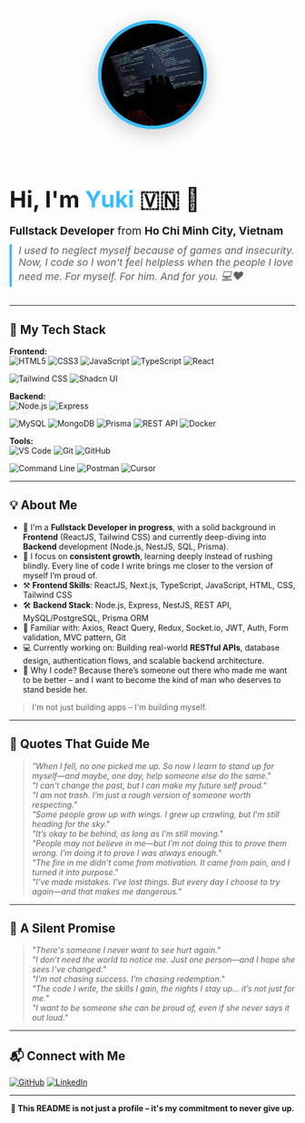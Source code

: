 <!-- Profile Header -->
<div align="center" style="margin-bottom: 32px;">
  <div style="display: flex; align-items: center; justify-content: center; gap: 32px; flex-wrap: wrap;">
    <div>
      <img 
        src="./yuki.jpg" 
        alt="Vy" 
        width="180" 
        height="180" 
        style="
          border-radius: 50%;
          box-shadow: 0 8px 32px rgba(0,0,0,0.20);
          border: 6px solid #38bdf8;
          object-fit: cover;
          aspect-ratio: 1/1;
          background: #222;
          margin-bottom: 8px;
        " 
      />
    </div>
    <div style="min-width: 320px; text-align: left;">
      <h1 style="font-size: 2.5rem; margin-bottom: 12px;">Hi, I'm <span style="color:#38bdf8;">Yuki</span> 🇻🇳 👋</h1>
      <p style="font-size: 1.2rem; margin-bottom: 12px;">
        <b>Fullstack Developer</b> from <b>Ho Chi Minh City, Vietnam</b>
      </p>
      <blockquote style="font-size: 1.1rem; margin: 0; border-left: 4px solid #38bdf8; padding-left: 12px;">
        <i>
          I used to neglect myself because of games and insecurity. Now, I code so I won't feel helpless when the people I love need me. For myself. For him. And for you. <span style="font-size:1.1em;">💻❤️</span>
        </i>
      </blockquote>
    </div>
  </div>
</div>

---

## 🚀 My Tech Stack

**Frontend:**  
<img alt="HTML5" src="https://img.shields.io/badge/HTML5-e34c26?style=for-the-badge&logo=html5&logoColor=white" />
<img alt="CSS3" src="https://img.shields.io/badge/CSS3-1572B6?style=for-the-badge&logo=css3&logoColor=white" />
<img alt="JavaScript" src="https://img.shields.io/badge/JavaScript-f7df1e?style=for-the-badge&logo=javascript&logoColor=black" />
<img alt="TypeScript" src="https://img.shields.io/badge/TypeScript-007acc?style=for-the-badge&logo=typescript&logoColor=white" />
<img alt="React" src="https://img.shields.io/badge/React-20232a?style=for-the-badge&logo=react&logoColor=61dafb" />

<!-- <img alt="Next.js" src="https://img.shields.io/badge/Next.js-000000?style=for-the-badge&logo=nextdotjs&logoColor=white" /> -->
<img alt="Tailwind CSS" src="https://img.shields.io/badge/Tailwind-38bdf8?style=for-the-badge&logo=tailwindcss&logoColor=white" />
<img alt="Shadcn UI" src="https://img.shields.io/badge/shadcn/ui-111827?style=for-the-badge&logo=react&logoColor=white" />

**Backend:**  
<img alt="Node.js" src="https://img.shields.io/badge/Node.js-339933?style=for-the-badge&logo=node-dot-js&logoColor=white" />
<img alt="Express" src="https://img.shields.io/badge/Express-000000?style=for-the-badge&logo=express&logoColor=white" />

<!-- <img alt="NestJS" src="https://img.shields.io/badge/NestJS-ea2845?style=for-the-badge&logo=nestjs&logoColor=white" /> -->
<img alt="MySQL" src="https://img.shields.io/badge/MySQL-4479A1?style=for-the-badge&logo=mysql&logoColor=white" />
<img alt="MongoDB" src="https://img.shields.io/badge/MongoDB-4ea94b?style=for-the-badge&logo=mongodb&logoColor=white" />
<img alt="Prisma" src="https://img.shields.io/badge/Prisma-2D3748?style=for-the-badge&logo=prisma&logoColor=white" />
<img alt="REST API" src="https://img.shields.io/badge/REST%20API-6DB33F?style=for-the-badge&logo=api&logoColor=white" />
<img alt="Docker" src="https://img.shields.io/badge/Docker-0db7ed?style=for-the-badge&logo=docker&logoColor=white" />

**Tools:**  
<img alt="VS Code" src="https://img.shields.io/badge/VS%20Code-007ACC?style=for-the-badge&logo=visual-studio-code&logoColor=white" />
<img alt="Git" src="https://img.shields.io/badge/Git-F05032?style=for-the-badge&logo=git&logoColor=white" />
<img alt="GitHub" src="https://img.shields.io/badge/GitHub-181717?style=for-the-badge&logo=github&logoColor=white" />

<!-- <img alt="Figma" src="https://img.shields.io/badge/Figma-F24E1E?style=for-the-badge&logo=figma&logoColor=white" /> -->
<img alt="Command Line" src="https://img.shields.io/badge/Terminal-000000?style=for-the-badge&logo=windows-terminal&logoColor=white" />
<img alt="Postman" src="https://img.shields.io/badge/Postman-FF6C37?style=for-the-badge&logo=postman&logoColor=white" />
<img alt="Cursor" src="https://img.shields.io/badge/Cursor-1A1A1A?style=for-the-badge&logo=cursor&logoColor=white" />
<!-- <img alt="Notion" src="https://img.shields.io/badge/Notion-000000?style=for-the-badge&logo=notion&logoColor=white" /> -->

---

## 💡 About Me

- 🎯 I'm a **Fullstack Developer in progress**, with a solid background in **Frontend** (ReactJS, Tailwind CSS) and currently deep-diving into **Backend** development (Node.js, NestJS, SQL, Prisma).
- 🧠 I focus on **consistent growth**, learning deeply instead of rushing blindly. Every line of code I write brings me closer to the version of myself I’m proud of.
- ⚒️ **Frontend Skills**: ReactJS, Next.js, TypeScript, JavaScript, HTML, CSS, Tailwind CSS
- 🛠️ **Backend Stack**: Node.js, Express, NestJS, REST API, MySQL/PostgreSQL, Prisma ORM
- 🔄 Familiar with: Axios, React Query, Redux, Socket.io, JWT, Auth, Form validation, MVC pattern, Git
- 💻 Currently working on: Building real-world **RESTful APIs**, database design, authentication flows, and scalable backend architecture.
- 💬 Why I code? Because there’s someone out there who made me want to be better – and I want to become the kind of man who deserves to stand beside her.

> I'm not just building apps – I'm building myself.

---

## 📝 Quotes That Guide Me

> _"When I fell, no one picked me up. So now I learn to stand up for myself—and maybe, one day, help someone else do the same."_  
> _"I can't change the past, but I can make my future self proud."_  
> _"I am not trash. I’m just a rough version of someone worth respecting."_  
> _"Some people grow up with wings. I grew up crawling, but I'm still heading for the sky."_  
> _"It’s okay to be behind, as long as I’m still moving."_  
> _"People may not believe in me—but I’m not doing this to prove them wrong. I’m doing it to prove I was always enough."_  
> _"The fire in me didn’t come from motivation. It came from pain, and I turned it into purpose."_  
> _"I’ve made mistakes. I’ve lost things. But every day I choose to try again—and that makes me dangerous."_

---

## 💬 A Silent Promise

> _"There's someone I never want to see hurt again."_  
> _"I don’t need the world to notice me. Just one person—and I hope she sees I’ve changed."_  
> _"I’m not chasing success. I’m chasing redemption."_  
> _"The code I write, the skills I gain, the nights I stay up... it’s not just for me."_  
> _"I want to be someone she can be proud of, even if she never says it out loud."_

---

## 📬 Connect with Me

[![GitHub](https://img.shields.io/badge/GitHub-%2312100E.svg?&style=for-the-badge&logo=github&logoColor=white)](https://github.com/yourusername)
[![LinkedIn](https://img.shields.io/badge/linkedin-%230077B5.svg?&style=for-the-badge&logo=linkedin&logoColor=white)](https://www.linkedin.com/in/yourprofile)

---

<div align="center">
  <b>🖤 This README is not just a profile – it's my commitment to never give up.</b>
</div>
